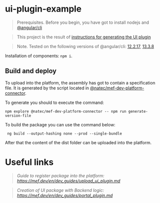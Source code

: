 # ui-plugin-example

> Prerequisites. Before you begin, you have got to install nodejs and [@angular/cli](https://www.npmjs.com/package/@angular/cli)

> This project is the result of [instructions for generating the UI plugin](https://mef.dev/en/dev_guides/first_ui_plugin.md)

> Note. Tested on the following versions of @angular/cli: [12.2.17](https://www.npmjs.com/package/@angular/cli/v/12.2.17 "12.2.17"), [13.3.8](https://www.npmjs.com/package/@angular/cli/v/13.3.8 "13.3.8") 

Installation of components: `npm i`.

## Build and deploy

To upload into the platform, the assembly has got to contain a specification file. It is generated by the script located in [@natec/mef-dev-platform-connector](https://www.npmjs.com/package/@natec/mef-dev-platform-connector).

To generate you should to execute the command:
```
npm explore @natec/mef-dev-platform-connector -- npm run generate-version-file
```

To build the package you can use the command below:
```
 ng build --output-hashing none --prod --single-bundle
```
After that the content of the dist folder can be uploaded into the platform.

# Useful links

> *Guide to register package into the platform: https://mef.dev/en/dev_guides/upload_ui_plugin.md*

> *Creation of UI package with Backend logic: https://mef.dev/en/dev_guides/portal_plugin.md*
